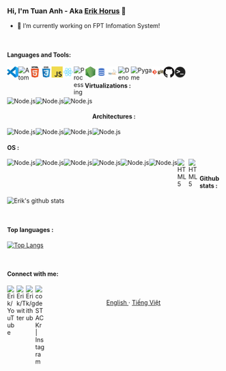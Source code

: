 ### Hi, I'm Tuan Anh - Aka [Erik Horus](r) 👋

<!-- [![HitCount](http://hits.dwyl.com/ErikHorus1249/Guide-Documents.svg)](http://hits.dwyl.com/ErikHorus1249/Guide-Documents) -->

- 🔭 I’m currently working on FPT Infomation System!

  




  

<br  />

  

#### Languages and Tools:

  

<img align="left" alt="Visual Studio Code" width="26px" src="https://raw.githubusercontent.com/github/explore/80688e429a7d4ef2fca1e82350fe8e3517d3494d/topics/visual-studio-code/visual-studio-code.png" />

<img align="left" alt="Atom" width="26px" src="https://i.imgur.com/3tLFqoO.jpg" />

<img align="left" alt="HTML5" width="26px" src="https://raw.githubusercontent.com/github/explore/80688e429a7d4ef2fca1e82350fe8e3517d3494d/topics/html/html.png" />

<img align="left" alt="CSS3" width="26px" src="https://raw.githubusercontent.com/github/explore/80688e429a7d4ef2fca1e82350fe8e3517d3494d/topics/css/css.png" />

<img align="left" alt="JavaScript" width="26px" src="https://raw.githubusercontent.com/github/explore/80688e429a7d4ef2fca1e82350fe8e3517d3494d/topics/javascript/javascript.png" />

<img align="left" alt="React" width="26px" src="https://raw.githubusercontent.com/github/explore/80688e429a7d4ef2fca1e82350fe8e3517d3494d/topics/react/react.png" />

<img align="left" alt="Processing" width="26px" src="https://avatars0.githubusercontent.com/u/1617169?s=60&v=4" />

<img align="left" alt="Node.js" width="26px" src="https://raw.githubusercontent.com/github/explore/80688e429a7d4ef2fca1e82350fe8e3517d3494d/topics/nodejs/nodejs.png" />

<img align="left" alt="SQL" width="26px" src="https://raw.githubusercontent.com/github/explore/80688e429a7d4ef2fca1e82350fe8e3517d3494d/topics/sql/sql.png" />

<img align="left" alt="MySQL" width="26px" src="https://raw.githubusercontent.com/github/explore/80688e429a7d4ef2fca1e82350fe8e3517d3494d/topics/mysql/mysql.png" />

<img align="left" alt="Deno" width="30px" src="https://i.imgur.com/Jz9Ohxf.png" />

<img align="left" alt="Pygame" width="50px" src="https://i.imgur.com/iZKXJB8.png" />

<img align="left" alt="Git" width="26px" src="https://raw.githubusercontent.com/github/explore/80688e429a7d4ef2fca1e82350fe8e3517d3494d/topics/git/git.png" />

<img align="left" alt="GitHub" width="26px" src="https://raw.githubusercontent.com/github/explore/78df643247d429f6cc873026c0622819ad797942/topics/github/github.png" />

<img align="left" alt="HTML5" width="26px" src="https://raw.githubusercontent.com/github/explore/80688e429a7d4ef2fca1e82350fe8e3517d3494d/topics/terminal/terminal.png" />

<br  />

####  Virtualizations :
<img align="left" alt="Node.js" height="30px" src="https://i.imgur.com/PSK6mQx.png" />
<img align="left" alt="Node.js" height="26px" src="https://i.imgur.com/CaBgxR3.png" />
<img align="left" alt="Node.js" height="40px" src="https://i.imgur.com/z5W6XVG.png" />

<br>

#### Architectures :
<img align="left" alt="Node.js" height="30px" src="https://i.imgur.com/Hjc96Ig.png" />
<img align="left" alt="Node.js" height="30px" src="https://i.imgur.com/Hjoh8qv.jpg" />
<img align="left" alt="Node.js" height="30px" src="https://i.imgur.com/WeeZJ10.png" />
<img align="left" alt="Node.js" height="30px" src="https://i.imgur.com/pXt1P2J.png" />
<br>

#### OS :
<img align="left" alt="Node.js" height="26px" src="https://i.imgur.com/L9H7v0b.png" />
<img align="left" alt="Node.js" height="26px" src="https://i.imgur.com/OkIbkSS.png" />
<img align="left" alt="Node.js" height="26px" src="https://i.imgur.com/KDk83bq.png" />
<img align="left" alt="Node.js" height="26px" src="https://i.imgur.com/9Pqxhdm.jpeg" />
<img align="left" alt="Node.js" height="26px" src="https://i.imgur.com/TDgDc9D.png" />
<img align="left" alt="Node.js" height="26px" src="https://i.imgur.com/9BVRjdO.jpeg" />
<img align="left" alt="HTML5" width="26px" src="https://i.imgur.com/Kdgb1r8.png" />
<img align="left" alt="HTML5" width="26px" src="https://i.imgur.com/rIp7eeS.png" />
<br>



#### Github stats :

![Erik's github stats](https://github-readme-stats.vercel.app/api?username=ErikHorus1249&show_icons=true&theme=vue&bg_color=DEG,COLOR1,COLRO2,COLOR3...COLOR10)
 
<br />

#### Top languages :


[![Top Langs](https://github-readme-stats.vercel.app/api/top-langs/?username=ErikHorus1249)](https://github.com/ErikHorus1249/Python_Fastapi)

<br />

#### Connect with me:

  

[<img  align="left"  alt="Erik/YouTube"  width="22px"  src="https://cdn.jsdelivr.net/npm/simple-icons@v3/icons/facebook.svg"  />](https://www.facebook.com/profile.php?id=100014189107377)

[<img  align="left"  alt="Erik/Twitter"  width="22px"  src="https://cdn.jsdelivr.net/npm/simple-icons@v3/icons/twitter.svg"  />](https://twitter.com/hirospectre)

[<img  align="left"  alt="Erik/github"  width="22px"  src="https://cdn.jsdelivr.net/npm/simple-icons@v3/icons/github.svg"  />](https://github.com/ErikHorus1249)

[<img  align="left"  alt="codeSTACKr | Instagram"  width="22px"  src="https://cdn.jsdelivr.net/npm/simple-icons@v3/icons/instagram.svg"  />](https://www.instagram.com/erik_horus_/?hl=vi)
<!-- 
[website]: https://codeSTACKr.com

[twitter]: https://twitter.com/codeSTACKr

[youtube]: https://youtube.com/codeSTACKr

[instagram]: https://instagram.com/codeSTACKr

[linkedin]: https://linkedin.com/in/codeSTACKr

[webdevplaylist]: https://www.youtube.com/playlist?list=PLkwxH9e_vrAJ0WbEsFA9W3I1W-g_BTsbt

[jsplaylist]: https://www.youtube.com/playlist?list=PLkwxH9e_vrALRJKu7wfXby3MKeflhTu6B

[cssplaylist]: https://www.youtube.com/playlist?list=PLkwxH9e_vrALSdvZuEh6gqQdmDoDIoqz4

[reactplaylist]: https://www.youtube.com/playlist?list=PLkwxH9e_vrAK4TdffpxKY3QGyHCpxFcQ0 -->

<br/>

  <p align="center">
    <a href="https://github.com/ErikHorus1249/ErikHorus1249/blob/master/README.md">English </a>
    ·
    <a href="https://github.com/ErikHorus1249/ErikHorus1249/blob/master/README_vie.md">Tiếng Việt</a>
  </p>

